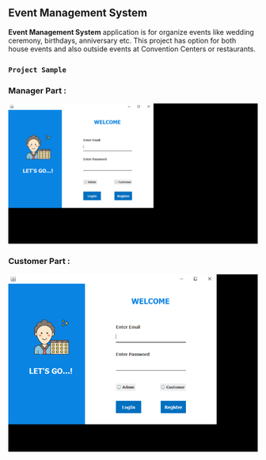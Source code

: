 ## Event Management System
**Event Management System** application is for organize events like wedding ceremony, birthdays, anniversary etc. This project has option for both house events and also outside events at Convention Centers or restaurants. <br>

### `Project Sample` <br>
### Manager Part :
![](src/image/adminSample.gif)
### Customer Part :
![](src/image/customerSample.gif)
